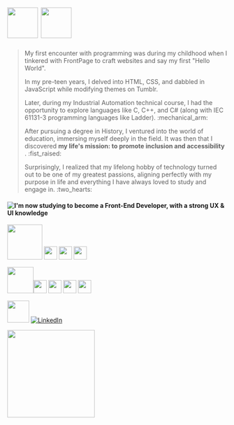 

# <img height="70px" src="https://github.com/maaureliano/maaureliano/assets/139582499/86a60679-9070-4c5e-a1b3-ae6b7cddb3c5"> <img height="70px" src="https://github.com/maaureliano/maaureliano/assets/139582499/54c7cc7c-b2bd-472d-991b-831fdf24a9a1">


> <p> My first encounter with programming was during my childhood when I tinkered with FrontPage to craft websites and say my first "Hello World". </p>
> <p>In my pre-teen years, I delved into HTML, CSS, and dabbled in JavaScript while modifying themes on Tumblr. </p>
> <p> Later, during my Industrial Automation technical course, I had the opportunity to explore languages like C, C++, and C# (along with IEC 61131-3 programming languages like Ladder). :mechanical_arm: </p>
> <p> After pursuing a degree in History, I ventured into the world of education, immersing myself deeply in the field. It was then that I discovered <strong> my life's mission: to promote inclusion and accessibility </strong>. :fist_raised:</p>
> <p>Surprisingly, I realized that my lifelong hobby of technology turned out to be one of my greatest passions, aligning perfectly with my purpose in life and everything I have always loved to study and engage in. :two_hearts: </p>
                                        
#### ![I'm now studying to become a Front-End Developer, with a strong UX & UI knowledge](https://github.com/maaureliano/maaureliano/assets/139582499/28e37d85-9e04-4534-9270-b0a2233e423f)


<div align="left">

                                     
<p><img height="80px" src="https://github.com/maaureliano/maaureliano/assets/139582499/c713b847-8598-4029-923e-788f03034db7"> <img height="30px" src="https://cdn.jsdelivr.net/gh/devicons/devicon/icons/css3/css3-original.svg" /> <img height="30px" src="https://cdn.jsdelivr.net/gh/devicons/devicon/icons/html5/html5-original.svg" /> <img height="30px" src="https://cdn.jsdelivr.net/gh/devicons/devicon/icons/javascript/javascript-original.svg" /> </p>


 
<p><img height="60px" src="https://github.com/maaureliano/maaureliano/assets/139582499/a6264100-41c4-4523-8a76-b0ca7a2ed92e"><img height="30px" src="https://cdn.jsdelivr.net/gh/devicons/devicon/icons/figma/figma-original.svg" /> <img height="30px" src="https://cdn.jsdelivr.net/gh/devicons/devicon/icons/git/git-original.svg" /> <img height="30px" src="https://cdn.jsdelivr.net/gh/devicons/devicon/icons/illustrator/illustrator-plain.svg" /> <img height ="30px" src="https://cdn.jsdelivr.net/gh/devicons/devicon/icons/photoshop/photoshop-plain.svg" /> </p>

 
 <img height="50px" src="https://github.com/maaureliano/maaureliano/assets/139582499/3d9564ff-31bc-4030-8475-65df72910f10">  [![LinkedIn](https://img.shields.io/badge/-LinkedIn-000?style=for-the-badge&logo=linkedin&logoColor=FF00F6&color:FFF)](https://www.linkedin.com/in/maaureliano/) 
</div> <div align="left">
<img height="200px" src="https://github.com/maaureliano/maaureliano/assets/139582499/661b1b75-99cb-4a73-80fa-8abaf7ffa5cf"> 
</div>





